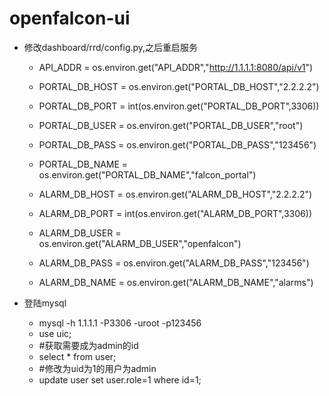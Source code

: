 # openfalcon-ui


- 修改dashboard/rrd/config.py,之后重启服务
    - API_ADDR = os.environ.get("API_ADDR","http://1.1.1.1:8080/api/v1")

    - PORTAL_DB_HOST = os.environ.get("PORTAL_DB_HOST","2.2.2.2")
    - PORTAL_DB_PORT = int(os.environ.get("PORTAL_DB_PORT",3306))
    - PORTAL_DB_USER = os.environ.get("PORTAL_DB_USER","root")
    - PORTAL_DB_PASS = os.environ.get("PORTAL_DB_PASS","123456")
    - PORTAL_DB_NAME = os.environ.get("PORTAL_DB_NAME","falcon_portal")

    - ALARM_DB_HOST = os.environ.get("ALARM_DB_HOST","2.2.2.2")
    - ALARM_DB_PORT = int(os.environ.get("ALARM_DB_PORT",3306))
    - ALARM_DB_USER = os.environ.get("ALARM_DB_USER","openfalcon")
    - ALARM_DB_PASS = os.environ.get("ALARM_DB_PASS","123456")
    - ALARM_DB_NAME = os.environ.get("ALARM_DB_NAME","alarms")



- 登陆mysql
    - mysql -h 1.1.1.1 -P3306 -uroot -p123456
    - use uic;
    - #获取需要成为admin的id
    - select * from user;
    - #修改为uid为1的用户为admin
    - update user set user.role=1 where id=1;

